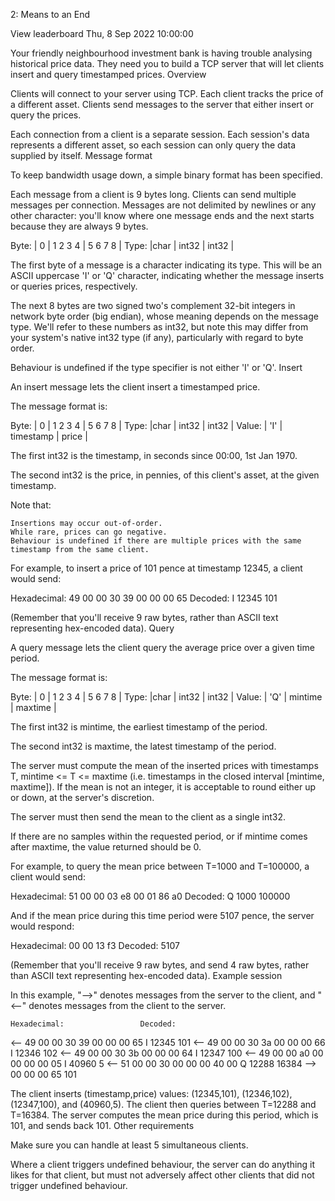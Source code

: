2: Means to an End

View leaderboard
Thu, 8 Sep 2022 10:00:00

Your friendly neighbourhood investment bank is having trouble analysing historical price data. They need you to build a TCP server that will let clients insert and query timestamped prices.
Overview

Clients will connect to your server using TCP. Each client tracks the price of a different asset. Clients send messages to the server that either insert or query the prices.

Each connection from a client is a separate session. Each session's data represents a different asset, so each session can only query the data supplied by itself.
Message format

To keep bandwidth usage down, a simple binary format has been specified.

Each message from a client is 9 bytes long. Clients can send multiple messages per connection. Messages are not delimited by newlines or any other character: you'll know where one message ends and the next starts because they are always 9 bytes.

Byte:  |  0  |  1     2     3     4  |  5     6     7     8  |
Type:  |char |         int32         |         int32         |

The first byte of a message is a character indicating its type. This will be an ASCII uppercase 'I' or 'Q' character, indicating whether the message inserts or queries prices, respectively.

The next 8 bytes are two signed two's complement 32-bit integers in network byte order (big endian), whose meaning depends on the message type. We'll refer to these numbers as int32, but note this may differ from your system's native int32 type (if any), particularly with regard to byte order.

Behaviour is undefined if the type specifier is not either 'I' or 'Q'.
Insert

An insert message lets the client insert a timestamped price.

The message format is:

Byte:  |  0  |  1     2     3     4  |  5     6     7     8  |
Type:  |char |         int32         |         int32         |
Value: | 'I' |       timestamp       |         price         |

The first int32 is the timestamp, in seconds since 00:00, 1st Jan 1970.

The second int32 is the price, in pennies, of this client's asset, at the given timestamp.

Note that:

    Insertions may occur out-of-order.
    While rare, prices can go negative.
    Behaviour is undefined if there are multiple prices with the same timestamp from the same client.

For example, to insert a price of 101 pence at timestamp 12345, a client would send:

Hexadecimal: 49    00 00 30 39    00 00 00 65
Decoded:      I          12345            101

(Remember that you'll receive 9 raw bytes, rather than ASCII text representing hex-encoded data).
Query

A query message lets the client query the average price over a given time period.

The message format is:

Byte:  |  0  |  1     2     3     4  |  5     6     7     8  |
Type:  |char |         int32         |         int32         |
Value: | 'Q' |        mintime        |        maxtime        |

The first int32 is mintime, the earliest timestamp of the period.

The second int32 is maxtime, the latest timestamp of the period.

The server must compute the mean of the inserted prices with timestamps T, mintime <= T <= maxtime (i.e. timestamps in the closed interval [mintime, maxtime]). If the mean is not an integer, it is acceptable to round either up or down, at the server's discretion.

The server must then send the mean to the client as a single int32.

If there are no samples within the requested period, or if mintime comes after maxtime, the value returned should be 0.

For example, to query the mean price between T=1000 and T=100000, a client would send:

Hexadecimal: 51    00 00 03 e8    00 01 86 a0
Decoded:      Q           1000         100000

And if the mean price during this time period were 5107 pence, the server would respond:

Hexadecimal: 00 00 13 f3
Decoded:            5107

(Remember that you'll receive 9 raw bytes, and send 4 raw bytes, rather than ASCII text representing hex-encoded data).
Example session

In this example, "-->" denotes messages from the server to the client, and "<--" denotes messages from the client to the server.

    Hexadecimal:                 Decoded:
<-- 49 00 00 30 39 00 00 00 65   I 12345 101
<-- 49 00 00 30 3a 00 00 00 66   I 12346 102
<-- 49 00 00 30 3b 00 00 00 64   I 12347 100
<-- 49 00 00 a0 00 00 00 00 05   I 40960 5
<-- 51 00 00 30 00 00 00 40 00   Q 12288 16384
--> 00 00 00 65                  101

The client inserts (timestamp,price) values: (12345,101), (12346,102), (12347,100), and (40960,5). The client then queries between T=12288 and T=16384. The server computes the mean price during this period, which is 101, and sends back 101.
Other requirements

Make sure you can handle at least 5 simultaneous clients.

Where a client triggers undefined behaviour, the server can do anything it likes for that client, but must not adversely affect other clients that did not trigger undefined behaviour.
